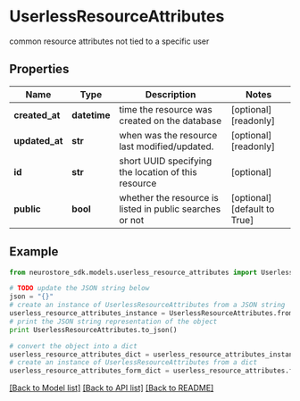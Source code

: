 # UserlessResourceAttributes

common resource attributes not tied to a specific user

## Properties
Name | Type | Description | Notes
------------ | ------------- | ------------- | -------------
**created_at** | **datetime** | time the resource was created on the database | [optional] [readonly] 
**updated_at** | **str** | when was the resource last modified/updated. | [optional] [readonly] 
**id** | **str** | short UUID specifying the location of this resource | [optional] 
**public** | **bool** | whether the resource is listed in public searches or not | [optional] [default to True]

## Example

```python
from neurostore_sdk.models.userless_resource_attributes import UserlessResourceAttributes

# TODO update the JSON string below
json = "{}"
# create an instance of UserlessResourceAttributes from a JSON string
userless_resource_attributes_instance = UserlessResourceAttributes.from_json(json)
# print the JSON string representation of the object
print UserlessResourceAttributes.to_json()

# convert the object into a dict
userless_resource_attributes_dict = userless_resource_attributes_instance.to_dict()
# create an instance of UserlessResourceAttributes from a dict
userless_resource_attributes_form_dict = userless_resource_attributes.from_dict(userless_resource_attributes_dict)
```
[[Back to Model list]](../README.md#documentation-for-models) [[Back to API list]](../README.md#documentation-for-api-endpoints) [[Back to README]](../README.md)



